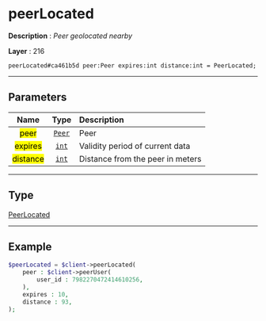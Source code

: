 # peerLocated

**Description** : *Peer geolocated nearby*

**Layer** : 216

```tl
peerLocated#ca461b5d peer:Peer expires:int distance:int = PeerLocated;
```

---

## Parameters

| Name | Type | Description |
| :---: | :---: | :--- |
| <mark>peer</mark> | [`Peer`](type/Peer) | Peer |
| <mark>expires</mark> | [`int`](type/int) | Validity period of current data |
| <mark>distance</mark> | [`int`](type/int) | Distance from the peer in meters |

---

## Type

[PeerLocated](type/PeerLocated)

---

## Example

```php
$peerLocated = $client->peerLocated(
	peer : $client->peerUser(
		user_id : 7982270472414610256,
	),
	expires : 10,
	distance : 93,
);
```